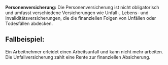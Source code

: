 **Personenversicherung:**
Die Personenversicherung ist nicht obligatorisch und umfasst verschiedene Versicherungen wie Unfall-, Lebens- und Invaliditätsversicherungen, die die finanziellen Folgen von Unfällen oder Todesfällen abdecken.

## Fallbeispiel:
Ein Arbeitnehmer erleidet einen Arbeitsunfall und kann nicht mehr arbeiten. Die Unfallversicherung zahlt eine Rente zur finanziellen Absicherung.


###